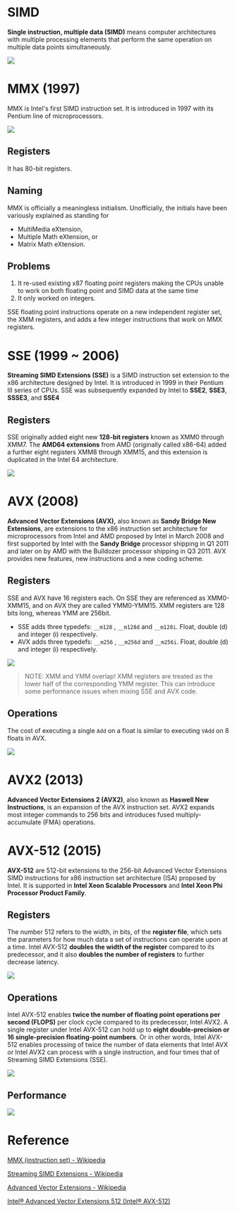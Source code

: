 # SIMD

**Single instruction, multiple data (SIMD)** means computer architectures with multiple processing elements that perform the same operation on multiple data points simultaneously.

![](images/Untitled-8e84849a-fd9b-4f8b-893d-55d5091a7376.png)

# MMX (1997)

MMX is Intel's first SIMD instruction set. It is introduced in 1997 with its Pentium line of microprocessors.

![](images/Untitled-9c97fd82-9ded-4216-98a6-c58e2d20e13a.png)

## Registers

It has 80-bit registers.

## Naming

MMX is officially a meaningless initialism. Unofficially, the initials have been variously explained as standing for

- MultiMedia eXtension,
- Multiple Math eXtension, or
- Matrix Math eXtension.

## Problems

1. It re-used existing x87 floating point registers making the CPUs unable to work on both floating point and SIMD data at the same time
2. It only worked on integers.

SSE floating point instructions operate on a new independent register set, the XMM registers, and adds a few integer instructions that work on MMX registers.

# SSE (1999 ~ 2006)

**Streaming SIMD Extensions (SSE)** is a SIMD instruction set extension to the x86 architecture designed by Intel. It is introduced in 1999 in their Pentium III series of CPUs. SSE was subsequently expanded by Intel to **SSE2**, **SSE3**, **SSSE3**, and **SSE4**

## Registers

SSE originally added eight new **128-bit registers** known as XMM0 through XMM7. The **AMD64 extensions** from AMD (originally called x86-64) added a further eight registers XMM8 through XMM15, and this extension is duplicated in the Intel 64 architecture.

![](images/Untitled-7bb17a59-0550-4764-859c-c2d415fd303d.png)

# AVX (2008)

**Advanced Vector Extensions (AVX),** also known as **Sandy Bridge New Extensions**, are extensions to the x86 instruction set architecture for microprocessors from Intel and AMD proposed by Intel in March 2008 and first supported by Intel with the **Sandy Bridge** processor shipping in Q1 2011 and later on by AMD with the Bulldozer processor shipping in Q3 2011. AVX provides new features, new instructions and a new coding scheme.

## Registers

SSE and AVX have 16 registers each. On SSE they are referenced as XMM0-XMM15, and on AVX they are called YMM0-YMM15. XMM registers are 128 bits long, whereas YMM are 256bit.

- SSE adds three typedefs: `__m128` , `__m128d` and `__m128i`. Float, double (d) and integer (i) respectively.
- AVX adds three typedefs: `__m256` , `__m256d` and `__m256i`. Float, double (d) and integer (i) respectively.

![](images/Untitled-68192c50-1ddf-4df5-8954-f024e9dc1d2a.png)

> NOTE: XMM and YMM overlap! XMM registers are treated as the lower half of the corresponding YMM register. This can introduce some performance issues when mixing SSE and AVX code.

## Operations

The cost of executing a single `Add` on a float is similar to executing `VAdd` on 8 floats in AVX.

![](images/Untitled-461786d5-ec36-42a5-810b-705efbde6f55.png)

# AVX2 (2013)

**Advanced Vector Extensions 2 (AVX2)**, also known as **Haswell New Instructions**, is an expansion of the AVX instruction set. AVX2 expands most integer commands to 256 bits and introduces fused multiply-accumulate (FMA) operations.

# AVX-512 (2015)

**AVX-512** are 512-bit extensions to the 256-bit Advanced Vector Extensions SIMD instructions for x86 instruction set architecture (ISA) proposed by Intel. It is supported in **Intel Xeon Scalable Processors** and **Intel Xeon Phi Processor Product Family**.

## Registers

The number 512 refers to the width, in bits, of the **register file**, which sets the parameters for how much data a set of instructions can operate upon at a time. Intel AVX-512 **doubles the width of the register** compared to its predecessor, and it also **doubles the number of registers** to further decrease latency.

![](images/Untitled-0dc9c1ec-d97c-4063-a3cd-532f59253765.png)

## Operations

Intel AVX-512 enables **twice the number of floating point operations per second (FLOPS)** per clock cycle compared to its predecessor, Intel AVX2. A single register under Intel AVX-512 can hold up to **eight double-precision or 16 single-precision floating-point numbers**. Or in other words, Intel AVX-512 enables processing of twice the number of data elements that Intel AVX or Intel AVX2 can process with a single instruction, and four times that of Streaming SIMD Extensions (SSE).

![](images/Untitled-77b603d0-3140-4db6-b5cf-0f9a78abf8c8.png)

## Performance

![](images/9592083231011-520bc386-6c4b-4942-aa0c-b0277cecbd27.jpg)

# Reference

[MMX (instruction set) - Wikipedia](https://en.wikipedia.org/wiki/MMX_(instruction_set))

[Streaming SIMD Extensions - Wikipedia](https://en.wikipedia.org/wiki/Streaming_SIMD_Extensions)

[Advanced Vector Extensions - Wikipedia](https://en.wikipedia.org/wiki/Advanced_Vector_Extensions)

[](https://www.codingame.com/playgrounds/283/sse-avx-vectorization/what-is-sse-and-avx)

[Intel® Advanced Vector Extensions 512 (Intel® AVX-512)](https://www.intel.com/content/www/us/en/architecture-and-technology/avx-512-animation.html)

[](https://www.prowesscorp.com/what-is-intel-avx-512-and-why-does-it-matter/)